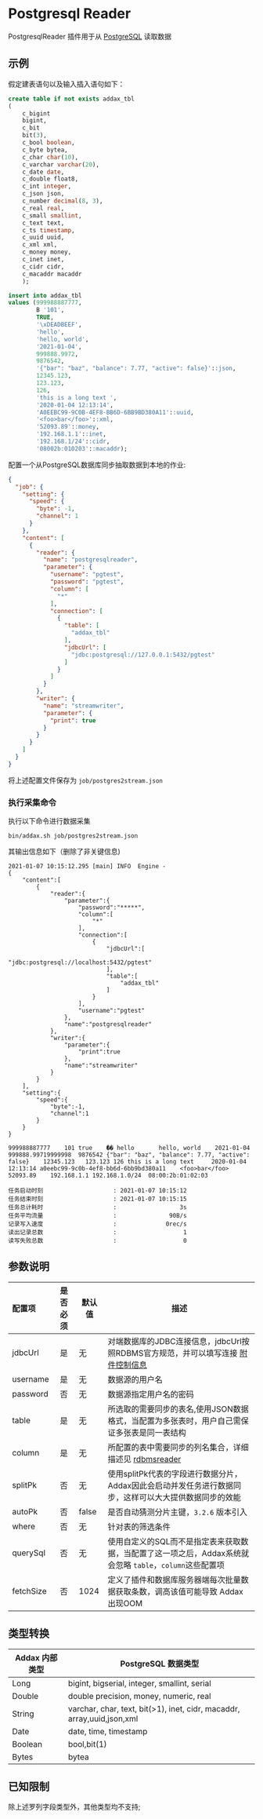 # Postgresql Reader

PostgresqlReader 插件用于从 [PostgreSQL](https://postgresql.org) 读取数据

## 示例

假定建表语句以及输入插入语句如下：

```sql
create table if not exists addax_tbl
(
    c_bigint
    bigint,
    c_bit
    bit(3),
    c_bool boolean,
    c_byte bytea,
    c_char char(10),
    c_varchar varchar(20),
    c_date date,
    c_double float8,
    c_int integer,
    c_json json,
    c_number decimal(8, 3),
    c_real real,
    c_small smallint,
    c_text text,
    c_ts timestamp,
    c_uuid uuid,
    c_xml xml,
    c_money money,
    c_inet inet,
    c_cidr cidr,
    c_macaddr macaddr
    );

insert into addax_tbl
values (999988887777,
        B '101',
        TRUE,
        '\xDEADBEEF',
        'hello',
        'hello, world',
        '2021-01-04',
        999888.9972,
        9876542,
        '{"bar": "baz", "balance": 7.77, "active": false}'::json,
        12345.123,
        123.123,
        126,
        'this is a long text ',
        '2020-01-04 12:13:14',
        'A0EEBC99-9C0B-4EF8-BB6D-6BB9BD380A11'::uuid,
        '<foo>bar</foo>'::xml,
        '52093.89'::money,
        '192.168.1.1'::inet,
        '192.168.1/24'::cidr,
        '08002b:010203'::macaddr);
```

配置一个从PostgreSQL数据库同步抽取数据到本地的作业:

```json
{
  "job": {
    "setting": {
      "speed": {
        "byte": -1,
        "channel": 1
      }
    },
    "content": [
      {
        "reader": {
          "name": "postgresqlreader",
          "parameter": {
            "username": "pgtest",
            "password": "pgtest",
            "column": [
              "*"
            ],
            "connection": [
              {
                "table": [
                  "addax_tbl"
                ],
                "jdbcUrl": [
                  "jdbc:postgresql://127.0.0.1:5432/pgtest"
                ]
              }
            ]
          }
        },
        "writer": {
          "name": "streamwriter",
          "parameter": {
            "print": true
          }
        }
      }
    ]
  }
}
```

将上述配置文件保存为   `job/postgres2stream.json`

### 执行采集命令

执行以下命令进行数据采集

```shell
bin/addax.sh job/postgres2stream.json
```

其输出信息如下（删除了非关键信息)

```
2021-01-07 10:15:12.295 [main] INFO  Engine -
{
	"content":[
		{
			"reader":{
				"parameter":{
					"password":"*****",
					"column":[
						"*"
					],
					"connection":[
						{
							"jdbcUrl":[
								"jdbc:postgresql://localhost:5432/pgtest"
							],
							"table":[
								"addax_tbl"
							]
						}
					],
					"username":"pgtest"
				},
				"name":"postgresqlreader"
			},
			"writer":{
				"parameter":{
					"print":true
				},
				"name":"streamwriter"
			}
		}
	],
	"setting":{
		"speed":{
			"byte":-1,
			"channel":1
		}
	}
}

999988887777	101	true   	ޭ��	hello     	hello, world	2021-01-04	999888.99719999998	9876542	{"bar": "baz", "balance": 7.77, "active": false}	12345.123	123.123	126	this is a long text 	2020-01-04 12:13:14	a0eebc99-9c0b-4ef8-bb6d-6bb9bd380a11	<foo>bar</foo>	52093.89	192.168.1.1	192.168.1.0/24	08:00:2b:01:02:03

任务启动时刻                    : 2021-01-07 10:15:12
任务结束时刻                    : 2021-01-07 10:15:15
任务总计耗时                    :                  3s
任务平均流量                    :               90B/s
记录写入速度                    :              0rec/s
读出记录总数                    :                   1
读写失败总数                    :                   0
```

## 参数说明

| 配置项    | 是否必须 | 默认值 | 描述                                                                                                                                   |
| :-------- | :------: | ------ | -----------------------------------------------------------------------------------------------------------------------------------|
| jdbcUrl   |    是    | 无     | 对端数据库的JDBC连接信息，jdbcUrl按照RDBMS官方规范，并可以填写连接 [附件控制信息](http://jdbc.postgresql.org/documentation/93/connect.html)  |
| username  |    是    | 无     | 数据源的用户名                                                                                                                                 |
| password  |    否    | 无     | 数据源指定用户名的密码                                                                                                                         |
| table     |    是    | 无     | 所选取的需要同步的表名,使用JSON数据格式，当配置为多张表时，用户自己需保证多张表是同一表结构                                                    |
| column    |    是    | 无     | 所配置的表中需要同步的列名集合，详细描述见 [rdbmsreader](rdbmsreader)                                                                        |
| splitPk   |    否    | 无     | 使用splitPk代表的字段进行数据分片，Addax因此会启动并发任务进行数据同步，这样可以大大提供数据同步的效能                                         |
| autoPk    |    否    | false | 是否自动猜测分片主键，`3.2.6` 版本引入 |
| where     |    否    | 无     | 针对表的筛选条件                                                                                                                               |
| querySql  |    否    | 无     | 使用自定义的SQL而不是指定表来获取数据，当配置了这一项之后，Addax系统就会忽略 `table`，`column`这些配置项                                       |
| fetchSize |    否    | 1024   | 定义了插件和数据库服务器端每次批量数据获取条数，调高该值可能导致 Addax 出现OOM                                                                 |

## 类型转换


| Addax 内部类型 | PostgreSQL 数据类型                          |
| -------------- | -------------------------------------------- |
| Long           | bigint, bigserial, integer, smallint, serial |
| Double         | double precision, money, numeric, real       |
| String         | varchar, char, text, bit(>1), inet, cidr, macaddr, array,uuid,json,xml    |
| Date           | date, time, timestamp                        |
| Boolean        | bool,bit(1)                                   |
| Bytes          | bytea                                        |

## 已知限制

除上述罗列字段类型外，其他类型均不支持; 
